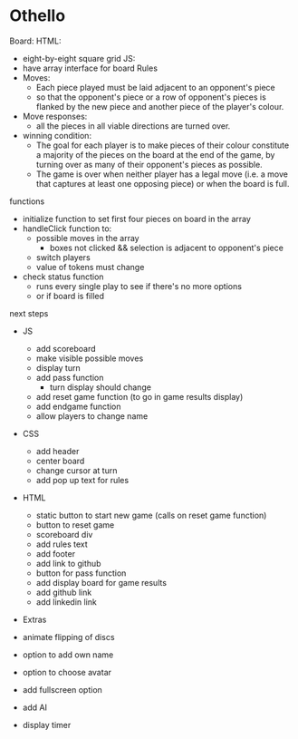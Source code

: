 # Othello

Board:
HTML:

- eight-by-eight square grid
  JS:
- have array interface for board
  Rules
- Moves:
  - Each piece played must be laid adjacent to an opponent's piece
  - so that the opponent's piece or a row of opponent's pieces is flanked by the new piece and another piece of the player's colour.
- Move responses:
  - all the pieces in all viable directions are turned over.
- winning condition:
  - The goal for each player is to make pieces of their colour constitute a majority of the pieces on the board at the end of the game, by turning over as many of their opponent's pieces as possible.
  - The game is over when neither player has a legal move (i.e. a move that captures at least one opposing piece) or when the board is full.

functions

- initialize function to set first four pieces on board in the array
- handleClick function to:
  - possible moves in the array
    - boxes not clicked && selection is adjacent to opponent's piece
  - switch players
  - value of tokens must change
- check status function
  - runs every single play to see if there's no more options
  - or if board is filled

next steps

- JS

  - add scoreboard
  - make visible possible moves
  - display turn
  - add pass function
    - turn display should change
  - add reset game function (to go in game results display)
  - add endgame function
  - allow players to change name

- CSS

  - add header
  - center board
  - change cursor at turn
  - add pop up text for rules

- HTML

  - static button to start new game (calls on reset game function)
  - button to reset game
  - scoreboard div
  - add rules text
  - add footer
  - add link to github
  - button for pass function
  - add display board for game results
  - add github link
  - add linkedin link

- Extras
- animate flipping of discs
- option to add own name
- option to choose avatar
- add fullscreen option
- add AI 
- display timer
